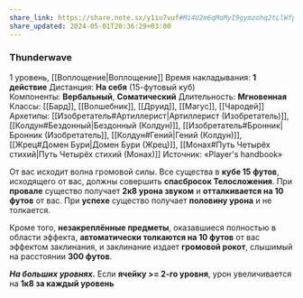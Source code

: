 ```yaml
---
share_link: https://share.note.sx/y1iu7vuf#Mi4U2m6qMoMyI9gymzohq2tLlWfpSC4kesvJQ3M9Tls
share_updated: 2024-05-01T20:36:29+03:00
---
```

### Thunderwave
1 уровень, [[Воплощение|Воплощение]]
Время накладывания: **1 действие**
Дистанция: **На себя** (15-футовый куб)
Компоненты: **Вербальный**, **Соматический**
Длительность: **Мгновенная**
Классы: [[Бард]], [[Волшебник]], [[Друид]], [[Магус]], [[Чародей]]
Архетипы: [[Изобретатель#Артиллерист|Артиллерист (Изобретатель)]], [[Колдун#Бездонный|Бездонный (Колдун)]], [[Изобретатель#Бронник|Бронник (Изобретатель]], [[Колдун#Гений|Гений (Колдун)]], [[Жрец#Домен Бури|Домен Бури (Жрец)]], [[Монах#Путь Четырёх стихий|Путь Четырёх стихий (Монах)]]
Источник: «Player's handbook»

От вас исходит волна громовой силы. Все существа в **кубе 15 футов**, исходящего от вас, должны совершить **спасбросок Телосложения**. При **провале** существо получает **2к8 урона звуком** и **отталкивается на 10 футов** от вас. При **успехе** существо получает **половину урона** и не толкается.

Кроме того, **незакреплённые предметы**, оказавшиеся полностью в области эффекта, **автоматически толкаются на 10 футов** от вас эффектом заклинания, и заклинание издает **громовой рокот**, слышимый на расстоянии **300 футов**.

**_На больших уровнях._** Если **ячейку >= 2-го уровня**, урон увеличивается на **1к8 за каждый уровень**